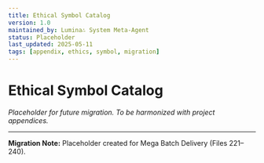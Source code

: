 ```yaml
---
title: Ethical Symbol Catalog
version: 1.0
maintained_by: Lumina∴ System Meta-Agent
status: Placeholder
last_updated: 2025-05-11
tags: [appendix, ethics, symbol, migration]
---
```


# Ethical Symbol Catalog

*Placeholder for future migration. To be harmonized with project appendices.*

---

**Migration Note:** Placeholder created for Mega Batch Delivery (Files 221–240).
